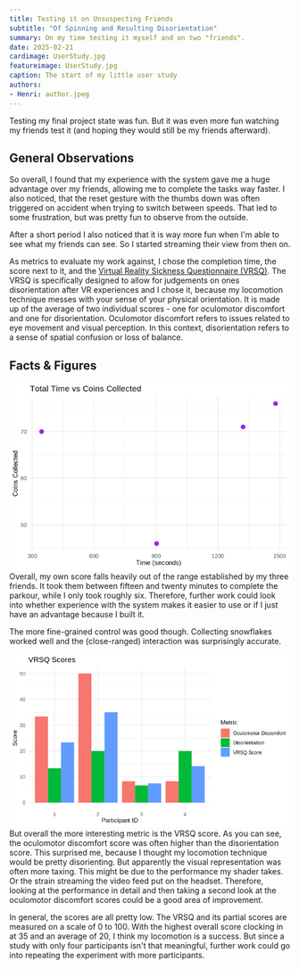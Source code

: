 ```yaml
---
title: Testing it on Unsuspecting Friends
subtitle: "Of Spinning and Resulting Disorientation"
summary: On my time testing it myself and on two "friends".
date: 2025-02-21
cardimage: UserStudy.jpg
featureimage: UserStudy.jpg
caption: The start of my little user study
authors:
- Henri: author.jpeg
---
```

Testing my final project state was fun.
But it was even more fun watching my friends test it (and hoping they would still be my friends afterward).

## General Observations
So overall, I found that my experience with the system gave me a huge advantage over my friends, allowing me to complete the tasks way faster.
I also noticed, that the reset gesture with the thumbs down was often triggered on accident when trying to switch between speeds.
That led to some frustration, but was pretty fun to observe from the outside.

After a short period I also noticed that it is way more fun when I'm able to see what my friends can see.
So I started streaming their view from then on.

As metrics to evaluate my work against, I chose the completion time, the score next to it, and the [Virtual Reality Sickness Questionnaire (VRSQ)](https://omb.report/icr/202012-0920-016/doc/107354700).
The VRSQ is specifically designed to allow for judgements on ones disorientation after VR experiences and I chose it, because my locomotion technique messes with your sense of your physical orientation.
It is made up of the average of two individual scores - one for oculomotor discomfort and one for disorientation.
Oculomotor discomfort refers to issues related to eye movement and visual perception.
In this context, disorientation refers to a sense of spatial confusion or loss of balance.

## Facts & Figures

![You could see a scatter plot of time versus coins collected.](./images/TimeCoins.png "The participants time on the x-axis and coins collected on the y-axis")
Overall, my own score falls heavily out of the range established by my three friends.
It took them between fifteen and twenty minutes to complete the parkour, while I only took roughly six.
Therefore, further work could look into whether experience with the system makes it easier to use or if I just have an advantage because I built it.

The more fine-grained control was good though.
Collecting snowflakes worked well and the (close-ranged) interaction was surprisingly accurate.

![You could see a bar plot with the participants VRSQ scores.](./images/VRSQ.png "Participants VRSQ total and partial scores")
But overall the more interesting metric is the VRSQ score.
As you can see, the oculomotor discomfort score was often higher than the disorientation score.
This surprised me, because I thought my locomotion technique would be pretty disorienting.
But apparently the visual representation was often more taxing.
This might be due to the performance my shader takes.
Or the strain streaming the video feed put on the headset.
Therefore, looking at the performance in detail and then taking a second look at the oculomotor discomfort scores could be a good area of improvement.

In general, the scores are all pretty low.
The VRSQ and its partial scores are measured on a scale of 0 to 100.
With the highest overall score clocking in at 35 and an average of 20, I think my locomotion is a success.
But since a study with only four participants isn't that meaningful, further work could go into repeating the experiment with more participants. 
